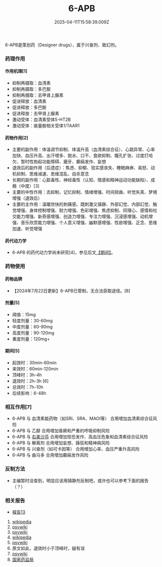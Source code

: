 ﻿---
title: 6-APB
description: 
published: true
date: 2025-04-11T15:58:39.009Z
tags: 
editor: markdown
dateCreated: 2025-04-11T15:58:34.573Z
---

6-APB是策划药（Designer drugs），属于兴奋剂、致幻剂。
### 药理作用
#### 作用机理[1]
- 抑制再摄取：血清素
- 抑制再摄取：多巴胺
- 抑制再摄取：去甲肾上腺素
- 促进释放：血清素
- 促进释放：多巴胺
- 促进释放：去甲肾上腺素
- 激动受体：血清素受体5-HT2B
- 激动受体：痕量胺相关受体1/TAAR1
#### 药物作用[2]
- 主要的副作用：体温调节抑制、体温升高（血清素综合征）、心跳异常、心率加快、血压升高、出汗增多、脱水、口干、食欲抑制、瞳孔扩张、过度打哈欠、暂时性勃起功能障碍、磨牙、癫痫发作、妄想
- 退效后的副作用（后遗症）：焦虑、抑郁、现实感丧失、睡眠麻痹、易怒、动机抑制、思维减速、思维混乱、自杀意念
- 长期的副作用：心脏毒性、神经毒性（认知、情感和精神运动功能缺陷）、成瘾（中度）[3]
- 主要的中性作用：去抑制、记忆抑制、情绪增强、时间扭曲、听觉失真、梦境增强（退效后）
- 主要的主作用：温暖欣快的刺痛感、既刺激又镇静、外部幻觉、内部幻觉、触觉增强、身体控制增强、耐力增强、色彩增强、焦虑抑制、同理心、感情和社交能力增强、新奇感增强、创造力增强、专注力增强、沉浸感增强、动机增强、音乐欣赏能力增强、个人意义增强、幽默感增强、性欲增强、正念、思维加速、听觉增强
#### 药代动力学
- 6-APB 的药代动力学尚未研究[4]，参见后文[【期间】](/6-APB/#%E6%9C%9F%E9%97%B4-5)。
### 药物使用
#### 药物品牌
- 【2024年7月22日更新】6-APB已管制，无合法获取途径。[8]
#### 剂量[5]
- 阈值：15mg
- 轻度剂量：30-60mg
- 中度剂量：60-90mg
- 高度剂量：90-120mg
- 重度剂量：120mg+
#### 期间[5]
- 起效时：30min-60min
- 来效时：60min-120min
- 顶峰时：3h-4h
- 退效时：2h-3h [6]
- 总效时：7h-10h
- 后续影响：6-48h
### 相互作用[7]
- 6-APB 与 血清素能药物（如SRI、SRA、MAOI等） 合用增加血清素综合征风险
- 6-APB 与 乙醇 合用增加昏厥和严重的呼吸抑制风险
- 6-APB 与 [右美沙芬](/DXM/) 合用增加惊恐发作、高血压危象和血清素综合征风险
- 6-APB 与 解离剂 合用增加妄想、躁狂和精神病风险
- 6-APB 与 兴奋剂（如可卡因等） 合用增加心率、血压严重升高风险
- 6-APB 与 曲马多 合用增加癫痫发作风险
### 反制方法
- 主编暂时没查到，明显应该用镇静剂反制吧，或许也可以参考下面的报告（？）
### 相关报告
- [报告13](/report/RP013/)

1.	[wikipedia](https://en.wikipedia.org/wiki/6-APB#Pharmacodynamics)
2.	[psywiki](https://m.psychonautwiki.org/wiki/6-APB#Subjective_effects)
3.	[psywiki](https://m.psychonautwiki.org/wiki/6-APB#Toxicity_and_harm_potential)
4.  [wikipedia](https://en.wikipedia.org/wiki/6-APB#Pharmacokinetics)
5.  [psywiki](https://m.psychonautwiki.org/wiki/6-APB)
6.  原文如此，退效时小于顶峰时，疑有误
7.  [psywiki](https://m.psychonautwiki.org/wiki/6-APB#Dangerous_interactions)
8.  [国家药监局](https://www.nmpa.gov.cn/xxgk/ggtg/ypggtg/ypqtggtg/20240619150650124.html)

